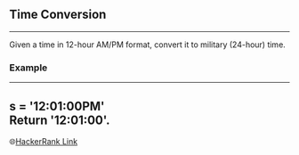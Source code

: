 ## Time Conversion
---
Given a time in 12-hour AM/PM format, convert it to military (24-hour) time.

### Example
---
s = '12:01:00PM' <br>
Return '12:01:00'.
---
🌐[HackerRank Link]([Time-Conversion](https://www.hackerrank.com/challenges/time-conversion/problem))
